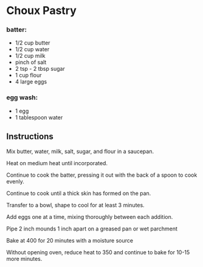 # Choux Pastry

### batter:

- 1/2 cup butter
- 1/2 cup water
- 1/2 cup milk
- pinch of salt
- 2 tsp - 2 tbsp sugar
- 1 cup flour
- 4 large eggs

### egg wash:

- 1 egg
- 1 tablespoon water

## Instructions

Mix butter, water, milk, salt, sugar, and flour in a saucepan.

Heat on medium heat until incorporated.

Continue to cook the batter, pressing it out with the back of a
spoon to cook evenly.

Continue to cook until a thick skin has formed on the pan.

Transfer to a bowl, shape to cool for at least 3 minutes.

Add eggs one at a time, mixing thoroughly between each addition.

Pipe 2 inch mounds 1 inch apart on a greased pan or wet parchment

Bake at 400 for 20 minutes with a moisture source

Without opening oven, reduce heat to 350 and continue to bake
for 10-15 more minutes.